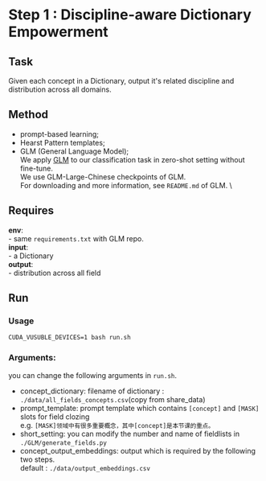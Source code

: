 # Step 1 : Discipline-aware Dictionary Empowerment

## Task
Given each concept in a Dictionary, output it's related discipline and distribution across all domains.

## Method

- prompt-based learning;
- Hearst Pattern templates;
- GLM (General Language Model); \
    We apply [GLM](https://github.com/THUDM/GLM) to our classification task in zero-shot setting without fine-tune. \
    We use GLM-Large-Chinese checkpoints of GLM. \
    For downloading and more information, see `README.md` of GLM. \

## Requires

**env**: \
    - same `requirements.txt` with GLM repo. \
**input**: \
    - a Dictionary \
**output**:\
    - distribution across all field 

## Run

### Usage
```
CUDA_VUSUBLE_DEVICES=1 bash run.sh
```
### Arguments:
you can change the following arguments in `run.sh`.

- concept_dictionary: 
    filename of dictionary : `./data/all_fields_concepts.csv`(copy from share_data)
- prompt_template:
    prompt template which contains `[concept]` and `[MASK]` slots for field clozing \
    e.g. `[MASK]领域中有很多重要概念，其中[concept]是本节课的重点。`
- short_setting:
    you can modify the number and name of fieldlists in `./GLM/generate_fields.py`
- concept_output_embeddings:
    output which is required by the following two steps.\
    default : `./data/output_embeddings.csv `
